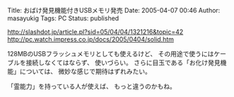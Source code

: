 Title: おばけ発見機能付きUSBメモリ発売
Date: 2005-04-07 00:46
Author: masayukig
Tags: PC
Status: published

<http://slashdot.jp/article.pl?sid=05/04/04/1321216&topic=42>
<http://pc.watch.impress.co.jp/docs/2005/0404/solid.htm>

128MBのUSBフラッシュメモリとしても使えるけど、
その用途で使うにはケーブルを接続しなくてはならず、
使いづらい。
さらに目玉である「お化け発見機能」については、
微妙な感じで期待はずれみたい。

「霊能力」を持っている人が使えば、
もっと違うのかもね。

